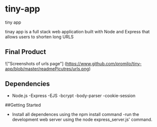 # tiny-app
tiny app

tinay app is a full stack web application built with Node and Express that allows users to shorten long URLS 

## Final Product

!["Screenshots of urls page"] (https://www.github.com/promilo/tiny-app/blob/master/readmePicutres/urls.png)

## Dependencies

- Node.js
-Express
-EJS
-bcrypt
-body-parser
-cookie-session

##Getting Started

- Install all dependences using the npm install command
-run the development web server using the node express_server.js' command. 



